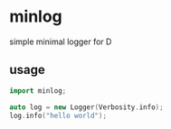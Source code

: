 # minlog

simple minimal logger for D

## usage

```cpp
import minlog;

auto log = new Logger(Verbosity.info);
log.info("hello world");
````
